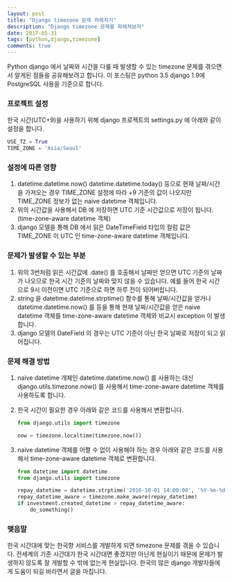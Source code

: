 ```yaml
---
layout: post
title: "Django timezone 문제 파헤치기"
description: "Django timezone 문제를 파헤쳐보자"
date: 2017-05-31
tags: [python,django,timezone]
comments: true
---
```


Python django 에서 날짜와 시간을 다룰 때 발생할 수 있는 timezone 문제를 겪으면서 알게된 점들을 공유해보려고 합니다.
이 포스팅은 python 3.5 django 1.9에 PostgreSQL 사용을 기준으로 합니다.

### 프로젝트 설정

한국 시간(UTC+9)을 사용하기 위해 django 프로젝트의 settings.py 에 아래와 같이 설정을 합니다.

```python
USE_TZ = True
TIME_ZONE = 'Asia/Seoul'
```

### 설정에 따른 영향

1. datetime.datetime.now() datetime.datetime.today() 등으로 현재 날짜/시간을 가져오는 경우 TIME_ZONE 설정에 따라 +9 기준의 값이 나오지만 TIME_ZONE 정보가 없는 naive datetime 객체입니다.
2. 위의 시간값을 사용해서 DB 에 저장하면 UTC 기준 시간값으로 저장이 됩니다. (time-zone-aware datetime 객체)
3. django 모델을 통해 DB 에서 읽은 DateTimeField 타입의 컬럼 값은 TIME_ZONE 이 UTC 인 time-zone-aware datetime 객체입니다.

### 문제가 발생할 수 있는 부분

1. 위의 3번처럼 읽은 시간값에 .date() 를 호출해서 날짜만 얻으면 UTC 기준의 날짜가 나오므로 한국 시간 기준의 날짜와 맞지 않을 수 있습니다. 예를 들어 한국 시간으로 9시 이전이면 UTC 기준으로 하면 하루 전이 되어버립니다.
2. string 을 datetime.datetime.strptime() 함수를 통해 날짜/시간값을 얻거나 datetime.datetime.now() 를 등을 통해 현재 날짜/시간값을 얻은 naive datetime 객체를 time-zone-aware datetime 객체와 비교시 exception 이 발생합니다.
3. django 모델의 DateField 의 경우는 UTC 기준이 아닌 한국 날짜로 저장이 되고 읽어집니다.

### 문제 해결 방법

1. naive datetime 개체인 datetime.datetime.now() 를 사용하는 대신 django.utils.timezone.now() 를 사용해서 time-zone-aware datetime 객체를 사용하도록 합니다.
2. 한국 시간이 필요한 경우 아래와 같은 코드를 사용해서 변환합니다.

    ```python
    from django.utils import timezone

    now = timezone.localtime(timezone.now())
    ```

3. naive datetime 객체를 어쩔 수 없이 사용해야 하는 경우 아래와 같은 코드를 사용해서 time-zone-aware datetime 객체로 변환합니다.

    ```python
    from datetime import datetime
    from django.utils import timezone

    repay_datetime = datetime.strptime('2016-10-01 14:00:00', '%Y-%m-%d %H:%M:%S')
    repay_datetime_aware = timezone.make_aware(repay_datetime)
    if investment.created_datetime > repay_datetime_aware:
        do_something()
    ```

### 맺음말

한국 시간대에 맞는 한국향 서비스를 개발하게 되면 timezone 문제를 겪을 수 있습니다.
전세계의 기준 시간대가 한국 시간대면 좋겠지만 아닌게 현실이기 때문에 문제가 발생하지 않도록 잘 개발할 수 밖에 없는게 현실입니다.
한국의 많은 django 개발자들에게 도움이 되길 바라면서 글을 마칩니다.

